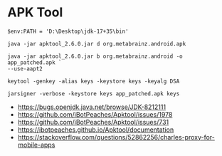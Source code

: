# APK Tool

~~~
$env:PATH = 'D:\Desktop\jdk-17+35\bin'

java -jar apktool_2.6.0.jar d org.metabrainz.android.apk

java -jar apktool_2.6.0.jar b org.metabrainz.android -o app_patched.apk `
--use-aapt2

keytool -genkey -alias keys -keystore keys -keyalg DSA

jarsigner -verbose -keystore keys app_patched.apk keys
~~~

- https://bugs.openjdk.java.net/browse/JDK-8212111
- https://github.com/iBotPeaches/Apktool/issues/1978
- https://github.com/iBotPeaches/Apktool/issues/731
- https://ibotpeaches.github.io/Apktool/documentation
- https://stackoverflow.com/questions/52862256/charles-proxy-for-mobile-apps
